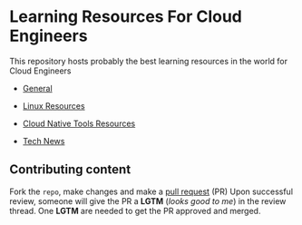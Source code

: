 # Learning Resources For Cloud Engineers

This repository hosts probably the best learning resources in the world for Cloud Engineers


- [General](https://github.com/peleduri/Learning-Resources-For-Cloud-Engineers/blob/master/General.md#general)

- [Linux Resources](https://github.com/peleduri/Learning-Resources-For-Cloud-Engineers/blob/master/LinuxResources.md#linux-resources)

- [Cloud Native Tools Resources](https://github.com/peleduri/Learning-Resources-For-Cloud-Engineers/blob/master/CNCFTools.md#cloud-native-tools-resources)

- [Tech News](https://github.com/peleduri/Learning-Resources-For-Cloud-Engineers/blob/master/TechNews.md#tech-news)


## Contributing content

Fork the `repo`, make changes and make a [pull request](https://help.github.com/articles/using-pull-requests) (PR)
Upon successful review, someone will give the PR a __LGTM__ (_looks good to me_) in the review thread.
One __LGTM__ are needed to get the PR approved and merged.
